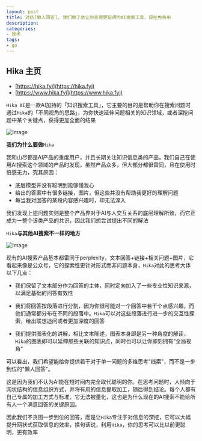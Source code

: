 ```yaml
---
layout: post
title: 对抗[懒人回答], 我们做了款让你变得更聪明的AI搜索工具，现在免费用
description:
categories:
- 技术
tags:
- go
---
```

## Hika 主页

- [https://hika.fyi](https://hika.fyi)
- [https://www.hika.fyi](https://www.hika.fyi)

`Hika AI`是一款AI加持的「知识搜索工具」，它主要的目的是帮助你在搜索问题时通过`Hika`的「不同视角的思路」，为你快速延伸问题相关的知识领域，或者深挖问题中某个关键点，获得更加全面的结果

![Image](https://fb-usercontent.fra1.cdn.digitaloceanspaces.com/01939c7f-f7b8-74dc-a7e2-9e431f0ffee7.jpg)

**我们为什么要做**`Hika`

我和山尽都是AI产品的重度用户，并且长期关注知识信息类的产品，我们自己在使用AI搜索这个领域的产品时发现，虽然产品众多，但大部分都很雷同，且在使用时倍感无力，究其原因：

- 底层模型并没有聪明到能够懂我心
- 给出的答案中有很多链接，图片，但这些并没有帮助我更好的理解问题
- 每当我对回答的某段内容感兴趣时，却无法深入

我们发现上述问题实则是整个产品界对于AI与人交互关系的底层理解所致，而它正成为一整个该类产品的共识，因此我们想尝试提出不同的解法





`Hika`**与其他AI搜索不一样的地方**

![Image](https://fb-usercontent.fra1.cdn.digitaloceanspaces.com/01939c80-3bf4-76ee-9ddf-5decaa403247.png)



现有的AI搜索产品基本都雷同于perplexity，文本回答+链接+相关问题+图片，它看起来像是公众号，它的探索性更针对形式而非问题本身，`Hika`对此的思考大体以下几点：

- 我们保留了文本部分作为回答的主体，同时定向加入了一些专业性知识来源，以满足基础的问答有效性

- 我们将回答按段落进行分割，因为你很可能对一个回答中若干个点感兴趣，而他们通常都分布在不同的段落中。`Hika`可以对这些段落进行进一步的交互性探索，给出联想追问或者更加深度的回答



- 我们提供图表化的讲解，相比文本陈述，图表本身即是另一种角度的解读，`Hika`的图表即可以延伸那些关联的知识点，同时也可以让你即刻拥有”全局视角“







可以看出，我们希望能给你提供若干对于单一问题的多维思考"线索"，而不是一步到位的"懒人回答"。

这是因为我们不认为AI能在短时间内完全取代聪明的你。在思考问题时，人倾向于网状结构的信息组织方式，并将有用的信息提取加工，随后得到结论。每个人都有自己专属的加工方式与标准，它无法被量化，这也是为什么现在的AI搜索不能给所有人一个满意回答的关键原因。

因此我们不贪图一步到位的回答，而是让`Hika`专注于对信息的深挖，它可以大幅提升网状式获取信息的效率，换句话说，利用`Hika`，你的思考可以比以前更聪明，更有效率
